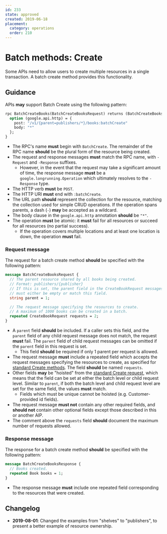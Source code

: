 ```yaml
---
id: 233
state: approved
created: 2019-06-18
placement:
  category: operations
  order: 210
---
```


# Batch methods: Create

Some APIs need to allow users to create multiple resources in a single
transaction. A batch create method provides this functionality.

## Guidance

APIs **may** support Batch Create using the following pattern:

```proto
rpc BatchCreateBooks(BatchCreateBooksRequest) returns (BatchCreateBooksResponse) {
  option (google.api.http) = {
    post: "/v1/{parent=publishers/*}/books:batchCreate"
    body: "*"
  };
}
```

- The RPC's name **must** begin with `BatchCreate`. The remainder of the RPC
  name **should** be the plural form of the resource being created.
- The request and response messages **must** match the RPC name, with
  `-Request` and `-Response` suffixes.
  - However, in the event that the request may take a significant amount of
    time, the response message **must** be a `google.longrunning.Operation`
    which ultimately resolves to the `-Response` type.
- The HTTP verb **must** be `POST`.
- The HTTP URI **must** end with `:batchCreate`.
- The URL path **should** represent the collection for the resource, matching
  the collection used for simple CRUD operations. If the operation spans
  parents, a dash (`-`) **may** be accepted as a wildcard.
- The body clause in the `google.api.http` annotation **should** be `"*"`.
- The operation **must** be atomic: it **must** fail for all resources or
  succeed for all resources (no partial success).
  - If the operation covers multiple locations and at least one location is
    down, the operation **must** fail.

### Request message

The request for a batch create method **should** be specified with the
following pattern:

```proto
message BatchCreateBooksRequest {
  // The parent resource shared by all books being created.
  // Format: publishers/{publisher}
  // If this is set, the parent field in the CreateBookRequest messages
  // must either be empty or match this field.
  string parent = 1;

  // The request message specifying the resources to create.
  // A maximum of 1000 books can be created in a batch.
  repeated CreateBookRequest requests = 2;
}
```

- A `parent` field **should** be included. If a caller sets this field, and the
  `parent` field of any child request message does not match, the request
  **must** fail. The `parent` field of child request messages can be omitted if
  the `parent` field in this request is set.
  - This field **should** be required if only 1 parent per request is allowed.
- The request message **must** include a repeated field which accepts the
  request messages specifying the resources to create, as specified for
  [standard Create methods][request-message]. The field **should** be named
  `requests`.
- Other fields **may** be "hoisted" from the [standard Create
  request][request-message], which means that the field can be set at either
  the batch level or child request level. Similar to `parent`, if both the
  batch level and child request level are set for the same field, the values
  **must** match.
  - Fields which must be unique cannot be hoisted (e.g. Customer-provided id
    fields).
- The request message **must not** contain any other required fields, and
  **should not** contain other optional fields except those described in this
  or another AIP.
- The comment above the `requests` field **should** document the maximum number
  of requests allowed.

### Response message

The response for a batch create method **should** be specified with the
following pattern:

```proto
message BatchCreateBooksResponse {
  // Books created.
  repeated Book books = 1;
}
```

- The response message **must** include one repeated field corresponding to the
  resources that were created.

[request-message]: ./0133.md#request-message

## Changelog

- **2019-08-01**: Changed the examples from "shelves" to "publishers", to
  present a better example of resource ownership.
